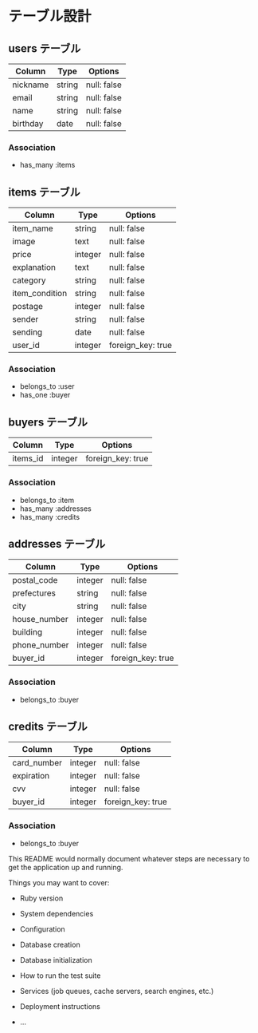 # テーブル設計

## users テーブル

| Column   | Type   | Options     |
| -------- | ------ | ----------- |
| nickname | string | null: false |
| email    | string | null: false |
| name     | string | null: false |
| birthday | date   | null: false |

### Association

- has_many :items

## items テーブル

| Column         | Type    | Options           |
| -------------- | ------- | ----------------- |
| item_name      | string  | null: false       |
| image          | text    | null: false       |
| price          | integer | null: false       |
| explanation    | text    | null: false       |
| category       | string  | null: false       |
| item_condition | string  | null: false       |
| postage        | integer | null: false       |
| sender         | string  | null: false       |
| sending        | date    | null: false       |
| user_id        | integer | foreign_key: true |

### Association

- belongs_to :user
- has_one :buyer

## buyers テーブル

| Column   | Type    | Options           |
| -------- | ------- | ----------------- |
| items_id | integer | foreign_key: true |

### Association

- belongs_to :item
- has_many :addresses
- has_many :credits

## addresses テーブル

| Column       | Type    | Options           |
| ------------ | ------- | ----------------- |
| postal_code  | integer | null: false       |
| prefectures  | string  | null: false       |
| city         | string  | null: false       |
| house_number | integer | null: false       |
| building     | integer | null: false       |
| phone_number | integer | null: false       |
| buyer_id     | integer | foreign_key: true |

### Association

- belongs_to :buyer

## credits テーブル

| Column      | Type    | Options           |
| ----------- | ------- | ----------------- |
| card_number | integer | null: false       |
| expiration  | integer | null: false       |
| cvv         | integer | null: false       |
| buyer_id    | integer | foreign_key: true |

### Association

- belongs_to :buyer



This README would normally document whatever steps are necessary to get the
application up and running.

Things you may want to cover:

* Ruby version

* System dependencies

* Configuration

* Database creation

* Database initialization

* How to run the test suite

* Services (job queues, cache servers, search engines, etc.)

* Deployment instructions

* ...
